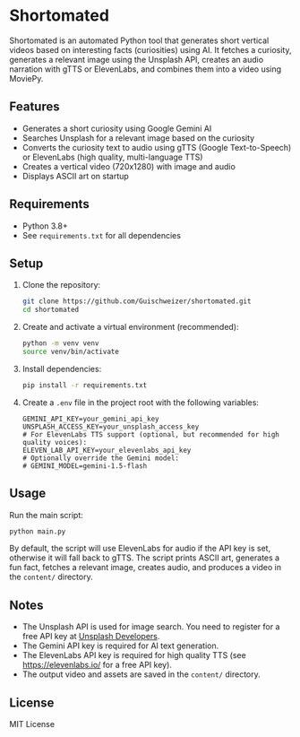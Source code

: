 # Shortomated


Shortomated is an automated Python tool that generates short vertical videos based on interesting facts (curiosities) using AI. It fetches a curiosity, generates a relevant image using the Unsplash API, creates an audio narration with gTTS or ElevenLabs, and combines them into a video using MoviePy.

## Features
- Generates a short curiosity using Google Gemini AI
- Searches Unsplash for a relevant image based on the curiosity
- Converts the curiosity text to audio using gTTS (Google Text-to-Speech) or ElevenLabs (high quality, multi-language TTS)
- Creates a vertical video (720x1280) with image and audio
- Displays ASCII art on startup

## Requirements
- Python 3.8+
- See `requirements.txt` for all dependencies

## Setup
1. Clone the repository:
   ```bash
   git clone https://github.com/Guischweizer/shortomated.git
   cd shortomated
   ```
2. Create and activate a virtual environment (recommended):
   ```bash
   python -m venv venv
   source venv/bin/activate
   ```
3. Install dependencies:
   ```bash
   pip install -r requirements.txt
   ```
4. Create a `.env` file in the project root with the following variables:
   ```env
   GEMINI_API_KEY=your_gemini_api_key
   UNSPLASH_ACCESS_KEY=your_unsplash_access_key
   # For ElevenLabs TTS support (optional, but recommended for high quality voices):
   ELEVEN_LAB_API_KEY=your_elevenlabs_api_key
   # Optionally override the Gemini model:
   # GEMINI_MODEL=gemini-1.5-flash
   ```

## Usage

Run the main script:
```bash
python main.py
```

By default, the script will use ElevenLabs for audio if the API key is set, otherwise it will fall back to gTTS. The script prints ASCII art, generates a fun fact, fetches a relevant image, creates audio, and produces a video in the `content/` directory.

## Notes
- The Unsplash API is used for image search. You need to register for a free API key at [Unsplash Developers](https://unsplash.com/developers).
- The Gemini API key is required for AI text generation.
- The ElevenLabs API key is required for high quality TTS (see https://elevenlabs.io/ for a free API key).
- The output video and assets are saved in the `content/` directory.

## License
MIT License
